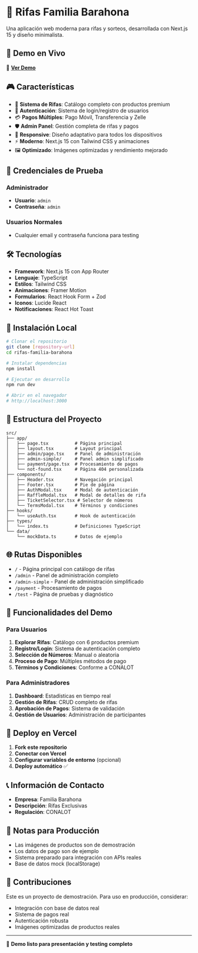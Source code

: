 # 🎯 Rifas Familia Barahona

Una aplicación web moderna para rifas y sorteos, desarrollada con Next.js 15 y diseño minimalista.

## 🌟 Demo en Vivo

🚀 **[Ver Demo](https://rifas-familia-barahona.vercel.app)**

## 🎮 Características

- 🎯 **Sistema de Rifas**: Catálogo completo con productos premium
- 👤 **Autenticación**: Sistema de login/registro de usuarios
- 💳 **Pagos Múltiples**: Pago Móvil, Transferencia y Zelle
- 🛡️ **Admin Panel**: Gestión completa de rifas y pagos
- 📱 **Responsive**: Diseño adaptativo para todos los dispositivos
- ⚡ **Moderno**: Next.js 15 con Tailwind CSS y animaciones
- 🖼️ **Optimizado**: Imágenes optimizadas y rendimiento mejorado

## 🔑 Credenciales de Prueba

### Administrador
- **Usuario**: `admin`
- **Contraseña**: `admin`

### Usuarios Normales
- Cualquier email y contraseña funciona para testing

## 🛠️ Tecnologías

- **Framework**: Next.js 15 con App Router
- **Lenguaje**: TypeScript
- **Estilos**: Tailwind CSS
- **Animaciones**: Framer Motion
- **Formularios**: React Hook Form + Zod
- **Iconos**: Lucide React
- **Notificaciones**: React Hot Toast

## 🚀 Instalación Local

```bash
# Clonar el repositorio
git clone [repository-url]
cd rifas-familia-barahona

# Instalar dependencias
npm install

# Ejecutar en desarrollo
npm run dev

# Abrir en el navegador
# http://localhost:3000
```

## 📁 Estructura del Proyecto

```
src/
├── app/
│   ├── page.tsx          # Página principal
│   ├── layout.tsx        # Layout principal
│   ├── admin/page.tsx    # Panel de administración
│   ├── admin-simple/     # Panel admin simplificado
│   ├── payment/page.tsx  # Procesamiento de pagos
│   └── not-found.tsx     # Página 404 personalizada
├── components/
│   ├── Header.tsx        # Navegación principal
│   ├── Footer.tsx        # Pie de página
│   ├── AuthModal.tsx     # Modal de autenticación
│   ├── RaffleModal.tsx   # Modal de detalles de rifa
│   ├── TicketSelector.tsx # Selector de números
│   └── TermsModal.tsx    # Términos y condiciones
├── hooks/
│   └── useAuth.tsx       # Hook de autenticación
├── types/
│   └── index.ts          # Definiciones TypeScript
└── data/
    └── mockData.ts       # Datos de ejemplo
```

## 🌐 Rutas Disponibles

- `/` - Página principal con catálogo de rifas
- `/admin` - Panel de administración completo
- `/admin-simple` - Panel de administración simplificado
- `/payment` - Procesamiento de pagos
- `/test` - Página de pruebas y diagnóstico

## 🎯 Funcionalidades del Demo

### Para Usuarios
1. **Explorar Rifas**: Catálogo con 6 productos premium
2. **Registro/Login**: Sistema de autenticación completo
3. **Selección de Números**: Manual o aleatoria
4. **Proceso de Pago**: Múltiples métodos de pago
5. **Términos y Condiciones**: Conforme a CONALOT

### Para Administradores
1. **Dashboard**: Estadísticas en tiempo real
2. **Gestión de Rifas**: CRUD completo de rifas
3. **Aprobación de Pagos**: Sistema de validación
4. **Gestión de Usuarios**: Administración de participantes

## 🔧 Deploy en Vercel

1. **Fork este repositorio**
2. **Conectar con Vercel**
3. **Configurar variables de entorno** (opcional)
4. **Deploy automático** ✅

## 📞 Información de Contacto

- **Empresa**: Familia Barahona
- **Descripción**: Rifas Exclusivas
- **Regulación**: CONALOT

## 📝 Notas para Producción

- Las imágenes de productos son de demostración
- Los datos de pago son de ejemplo
- Sistema preparado para integración con APIs reales
- Base de datos mock (localStorage)

## 🤝 Contribuciones

Este es un proyecto de demostración. Para uso en producción, considerar:

- Integración con base de datos real
- Sistema de pagos real
- Autenticación robusta
- Imágenes optimizadas de productos reales

---

🎉 **Demo listo para presentación y testing completo**
